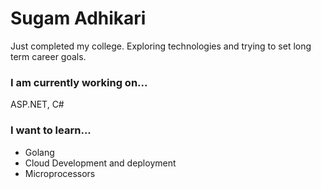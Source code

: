 # Sugam Adhikari

Just completed my college. Exploring technologies and trying to set long term career goals. 

### I am currently working on...
ASP.NET, C#

### I want to learn...
- Golang
- Cloud Development and deployment
- Microprocessors

